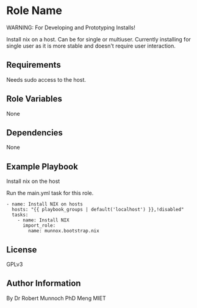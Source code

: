 Role Name
=========

WARNING: For Developing and Prototyping Installs!

Install nix on a host. Can be for single or multiuser.
Currently installing for single user as it is more stable and doesn't require user interaction.

Requirements
------------

Needs sudo access to the host.

Role Variables
--------------

None

Dependencies
------------

None

Example Playbook
----------------

Install nix on the host

Run the main.yml task for this role. 

```
- name: Install NIX on hosts
  hosts: "{{ playbook_groups | default('localhost') }},!disabled"
  tasks:
    - name: Install NIX
      import_role:
        name: munnox.bootstrap.nix
```

License
-------

GPLv3

Author Information
------------------

By Dr Robert Munnoch PhD Meng MIET